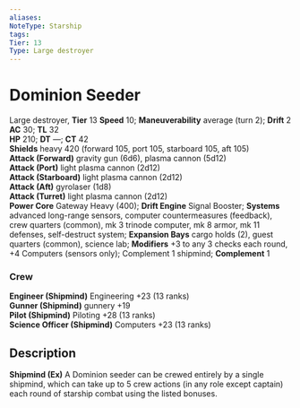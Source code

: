 ```yaml
---
aliases: 
NoteType: Starship
tags: 
Tier: 13
Type: Large destroyer  
---
```


# Dominion Seeder

Large destroyer, **Tier** 13
**Speed** 10; **Maneuverability** average (turn 2); **Drift** 2  
**AC** 30; **TL** 32  
**HP** 210; **DT** —; **CT** 42  
**Shields** heavy 420 (forward 105, port 105, starboard 105, aft 105)  
**Attack (Forward)** gravity gun (6d6), plasma cannon (5d12)  
**Attack (Port)** light plasma cannon (2d12)  
**Attack (Starboard)** light plasma cannon (2d12)  
**Attack (Aft)** gyrolaser (1d8)  
**Attack (Turret)** light plasma cannon (2d12)  
**Power Core** Gateway Heavy (400); **Drift Engine** Signal Booster; **Systems** advanced long-range sensors, computer countermeasures (feedback), crew quarters (common), mk 3 trinode computer, mk 8 armor, mk 11 defenses, self-destruct system; **Expansion Bays** cargo holds (2), guest quarters (common), science lab; **Modifiers** +3 to any 3 checks each round, +4 Computers (sensors only); Complement 1 shipmind; **Complement** 1

### Crew

**Engineer (Shipmind)** Engineering +23 (13 ranks)  
**Gunner (Shipmind)** gunnery +19  
**Pilot (Shipmind)** Piloting +28 (13 ranks)  
**Science Officer (Shipmind)** Computers +23 (13 ranks)

## Description

**Shipmind (Ex)** A Dominion seeder can be crewed entirely by a single shipmind, which can take up to 5 crew actions (in any role except captain) each round of starship combat using the listed bonuses.